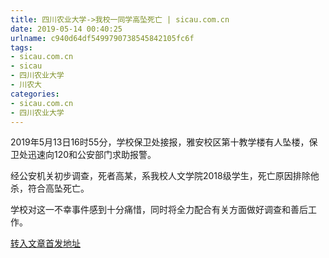 ```yaml
---
title: 四川农业大学->我校一同学高坠死亡 | sicau.com.cn
date: 2019-05-14 00:40:25
urlname: c940d64df5499790738545842105fc6f
tags: 
- sicau.com.cn
- sicau
- 四川农业大学
- 川农大
categories:
- sicau.com.cn
- 四川农业大学
---
```



2019年5月13日16时55分，学校保卫处接报，雅安校区第十教学楼有人坠楼，保卫处迅速向120和公安部门求助报警。

经公安机关初步调查，死者高某，系我校人文学院2018级学生，死亡原因排除他杀，符合高坠死亡。

学校对这一不幸事件感到十分痛惜，同时将全力配合有关方面做好调查和善后工作。





[转入文章首发地址](https://news.sicau.edu.cn/info/1078/51177.htm)
